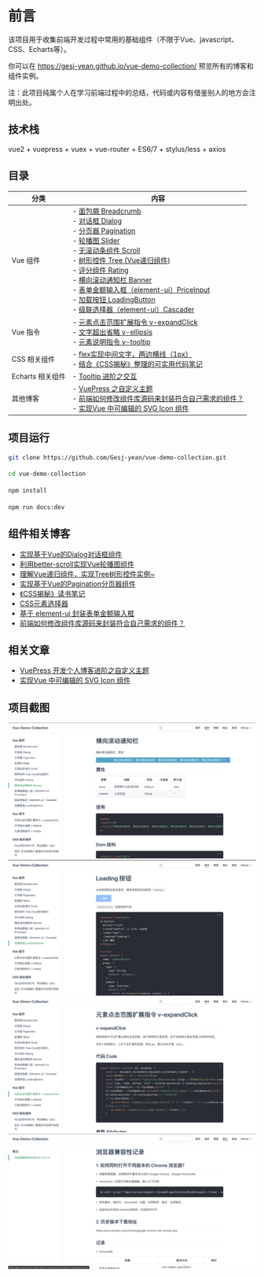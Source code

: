 # 前言

该项目用于收集前端开发过程中常用的基础组件（不限于Vue、javascript、CSS、Echarts等）。

你可以在 https://gesj-yean.github.io/vue-demo-collection/ 预览所有的博客和组件实例。

注：此项目纯属个人在学习前端过程中的总结，代码或内容有借鉴别人的地方会注明出处。

## 技术栈

vue2 + vuepress + vuex + vue-router + ES6/7 + stylus/less + axios

## 目录

| 分类 | 内容 |
| --- | --- |
|Vue 组件|   - [面包屑 Breadcrumb](https://gesj-yean.github.io/vue-demo-collection/base/breadcrumb.html)<br> - [对话框 Dialog](https://gesj-yean.github.io/vue-demo-collection/base/dialog.html)<br> - [分页器 Pagination](https://gesj-yean.github.io/vue-demo-collection/base/pagination.html)<br> - [轮播图 Slider](https://gesj-yean.github.io/vue-demo-collection/base/slider.html)<br> - [无滚动条组件 Scroll](https://gesj-yean.github.io/vue-demo-collection/base/scroll.html)<br> - [树形控件 Tree (Vue递归组件)](https://gesj-yean.github.io/vue-demo-collection/base/tree.html)<br> - [评分组件 Rating](https://gesj-yean.github.io/vue-demo-collection/base/star.html)<br> - [横向滚动通知栏 Banner](https://gesj-yean.github.io/vue-demo-collection/base/banner.html)<br> - [表单金额输入框（element-ui）PriceInput](https://gesj-yean.github.io/vue-demo-collection/base/price-input.html)<br> - [加载按钮 LoadingButton](https://gesj-yean.github.io/vue-demo-collection/base/loading-btn.html) <br> - [级联选择器（element-ui）Cascader](https://gesj-yean.github.io/vue-demo-collection/base/cascader.html) |
|Vue 指令 | - [元素点击范围扩展指令 v-expandClick ](https://gesj-yean.github.io/vue-demo-collection/base/directive/expandClick.html)<br> - [文字超出省略 v-ellipsis](https://gesj-yean.github.io/vue-demo-collection/base/directive/ellipsis.html) <br> - [元素说明指令 v-tooltip](https://gesj-yean.github.io/vue-demo-collection/base/directive/tooltip.html)|
|CSS 相关组件|- [flex实现中间文字，两边横线（1px）](https://gesj-yean.github.io/vue-demo-collection/base/line-text.html)<br>- [结合《CSS揭秘》整理的可实用代码笔记](https://gesj-yean.github.io/vue-demo-collection/base/css-style.html)|
|Echarts 相关组件|- [Tooltip 进阶之交互](https://gesj-yean.github.io/vue-demo-collection/base/tooltip.html)|
|其他博客|- [VuePress 之自定义主题](https://gesj-yean.github.io/vue-demo-collection/blog/custom-vuepress.html)<br> - [前端如何修改组件库源码来封装符合自己需求的组件？](https://gesj-yean.github.io/vue-demo-collection/blog/encapsulate-components.html)<br>- [实现Vue 中可编辑的 SVG  Icon 组件](https://gesj-yean.github.io/vue-demo-collection/blog/edit-svg.html)|

## 项目运行

```bash
git clone https://github.com/Gesj-yean/vue-demo-collection.git

cd vue-demo-collection

npm install

npm run docs:dev
```

## 组件相关博客

- [实现基于Vue的Dialog对话框组件](https://juejin.im/post/5e687f7be51d4526cc3b3942)
- [利用better-scroll实现Vue轮播图组件](https://juejin.im/post/5e620c6b518825495c6599b4)
- [理解Vue递归组件，实现Tree树形控件实例~](https://juejin.im/post/5e5fa663e51d4526f363b3cf)
- [实现基于Vue的Pagination分页器组件](https://juejin.im/post/5e685aeee51d45270f52d106)
- [《CSS揭秘》读书笔记](https://juejin.im/post/5e65f462e51d450edc0cd696)
- [CSS元素选择器](https://juejin.im/post/5e61ffbf51882549575f9a96)
- [基于 element-ui 封装表单金额输入框](https://juejin.cn/post/6913706130032033799)
- [前端如何修改组件库源码来封装符合自己需求的组件？](https://juejin.cn/post/6917771825808146446#heading-2)

## 相关文章
- [VuePress 开发个人博客进阶之自定义主题](https://juejin.cn/post/6869565504756023310)
- [实现Vue 中可编辑的 SVG Icon 组件](https://juejin.cn/post/6850418116007690247)

## 项目截图

![项目示例](https://github.com/Gesj-yean/vue-demo-collection/raw/master/src/common/images/part1.png)
![项目示例](https://github.com/Gesj-yean/vue-demo-collection/raw/master/src/common/images/part2.png)
![项目示例](https://github.com/Gesj-yean/vue-demo-collection/raw/master/src/common/images/part3.png)
![项目示例](https://github.com/Gesj-yean/vue-demo-collection/raw/master/src/common/images/part4.png)
